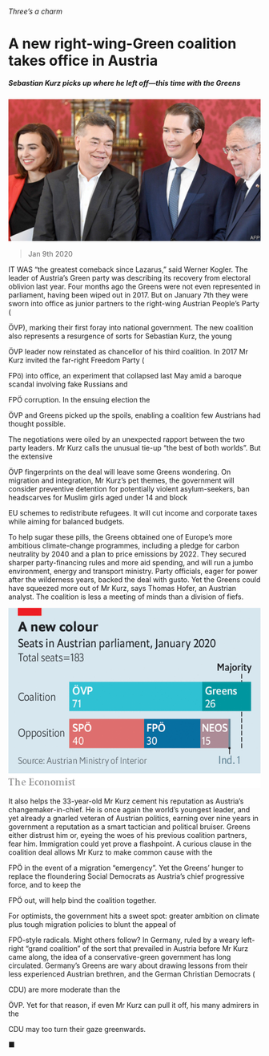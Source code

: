###### Three’s a charm

# A new right-wing-Green coalition takes office in Austria 

##### Sebastian Kurz picks up where he left off—this time with the Greens 

![image](images/20200111_EUP501.jpg) 

> Jan 9th 2020 

IT WAS “the greatest comeback since Lazarus,” said Werner Kogler. The leader of Austria’s Green party was describing its recovery from electoral oblivion last year. Four months ago the Greens were not even represented in parliament, having been wiped out in 2017. But on January 7th they were sworn into office as junior partners to the right-wing Austrian People’s Party ( 

ÖVP), marking their first foray into national government. The new coalition also represents a resurgence of sorts for Sebastian Kurz, the young  

ÖVP leader now reinstated as chancellor of his third coalition. In 2017 Mr Kurz invited the far-right Freedom Party ( 

FPö) into office, an experiment that collapsed last May amid a baroque scandal involving fake Russians and  

FPÖ corruption. In the ensuing election the  

ÖVP and Greens picked up the spoils, enabling a coalition few Austrians had thought possible. 

The negotiations were oiled by an unexpected rapport between the two party leaders. Mr Kurz calls the unusual tie-up “the best of both worlds”. But the extensive  

ÖVP fingerprints on the deal will leave some Greens wondering. On migration and integration, Mr Kurz’s pet themes, the government will consider preventive detention for potentially violent asylum-seekers, ban headscarves for Muslim girls aged under 14 and block  

EU schemes to redistribute refugees. It will cut income and corporate taxes while aiming for balanced budgets. 

To help sugar these pills, the Greens obtained one of Europe’s more ambitious climate-change programmes, including a pledge for carbon neutrality by 2040 and a plan to price emissions by 2022. They secured sharper party-financing rules and more aid spending, and will run a jumbo environment, energy and transport ministry. Party officials, eager for power after the wilderness years, backed the deal with gusto. Yet the Greens could have squeezed more out of Mr Kurz, says Thomas Hofer, an Austrian analyst. The coalition is less a meeting of minds than a division of fiefs. 

![image](images/20200111_EUC015.png) 

It also helps the 33-year-old Mr Kurz cement his reputation as Austria’s changemaker-in-chief. He is once again the world’s youngest leader, and yet already a gnarled veteran of Austrian politics, earning over nine years in government a reputation as a smart tactician and political bruiser. Greens either distrust him or, eyeing the woes of his previous coalition partners, fear him. Immigration could yet prove a flashpoint. A curious clause in the coalition deal allows Mr Kurz to make common cause with the  

FPÖ in the event of a migration “emergency”. Yet the Greens’ hunger to replace the floundering Social Democrats as Austria’s chief progressive force, and to keep the  

FPÖ out, will help bind the coalition together. 

For optimists, the government hits a sweet spot: greater ambition on climate plus tough migration policies to blunt the appeal of  

FPÖ-style radicals. Might others follow? In Germany, ruled by a weary left-right “grand coalition” of the sort that prevailed in Austria before Mr Kurz came along, the idea of a conservative-green government has long circulated. Germany’s Greens are wary about drawing lessons from their less experienced Austrian brethren, and the German Christian Democrats ( 

CDU) are more moderate than the  

ÖVP. Yet for that reason, if even Mr Kurz can pull it off, his many admirers in the  

CDU may too turn their gaze greenwards.  

■